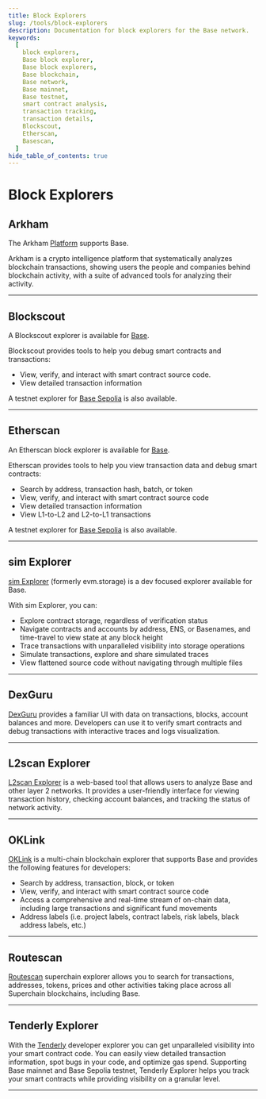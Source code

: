 ```yaml
---
title: Block Explorers
slug: /tools/block-explorers
description: Documentation for block explorers for the Base network.
keywords:
  [
    block explorers,
    Base block explorer,
    Base block explorers,
    Base blockchain,
    Base network,
    Base mainnet,
    Base testnet,
    smart contract analysis,
    transaction tracking,
    transaction details,
    Blockscout,
    Etherscan,
    Basescan,
  ]
hide_table_of_contents: true
---
```


# Block Explorers

## Arkham

The Arkham [Platform](https://platform.arkhamintelligence.com/) supports Base.

Arkham is a crypto intelligence platform that systematically analyzes blockchain transactions, showing users the people and companies behind blockchain activity, with a suite of advanced tools for analyzing their activity.

---

## Blockscout

A Blockscout explorer is available for [Base](https://base.blockscout.com/).

Blockscout provides tools to help you debug smart contracts and transactions:

- View, verify, and interact with smart contract source code.
- View detailed transaction information

A testnet explorer for [Base Sepolia](https://base-sepolia.blockscout.com/) is also available.

---

## Etherscan

An Etherscan block explorer is available for [Base](https://basescan.org).

Etherscan provides tools to help you view transaction data and debug smart contracts:

- Search by address, transaction hash, batch, or token
- View, verify, and interact with smart contract source code
- View detailed transaction information
- View L1-to-L2 and L2-to-L1 transactions

A testnet explorer for [Base Sepolia](https://sepolia.basescan.org/) is also available.

---

## sim Explorer

[sim Explorer](https://explorer.sim.io) (formerly evm.storage) is a dev focused explorer available for Base. 

With sim Explorer, you can:

- Explore contract storage, regardless of verification status
- Navigate contracts and accounts by address, ENS, or Basenames, and time-travel to view state at any block height
- Trace transactions with unparalleled visibility into storage operations
- Simulate transactions, explore and share simulated traces
- View flattened source code without navigating through multiple files

---

## DexGuru

[DexGuru](https://base.dex.guru) provides a familiar UI with data on transactions, blocks, account balances and more. Developers can use it to verify smart contracts and debug transactions with interactive traces and logs visualization.

---

## L2scan Explorer

[L2scan Explorer](https://base.l2scan.co/) is a web-based tool that allows users to analyze Base and other layer 2 networks. It provides a user-friendly interface for viewing transaction history, checking account balances, and tracking the status of network activity.

---

## OKLink

[OKLink](https://www.oklink.com/base) is a multi-chain blockchain explorer that supports Base and provides the following features for developers:

- Search by address, transaction, block, or token
- View, verify, and interact with smart contract source code
- Access a comprehensive and real-time stream of on-chain data, including large transactions and significant fund movements
- Address labels (i.e. project labels, contract labels, risk labels, black address labels, etc.)

---

## Routescan

[Routescan](https://superscan.network/) superchain explorer allows you to search for transactions, addresses, tokens, prices and other activities taking place across all Superchain blockchains, including Base.

---

## Tenderly Explorer

With the [Tenderly](https://tenderly.co/) developer explorer you can get unparalleled visibility into your smart contract code. You can easily view detailed transaction information, spot bugs in your code, and optimize gas spend. Supporting Base mainnet and Base Sepolia testnet, Tenderly Explorer helps you track your smart contracts while providing visibility on a granular level.

---
